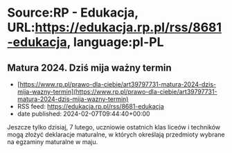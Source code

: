 # Source:RP - Edukacja, URL:https://edukacja.rp.pl/rss/8681-edukacja, language:pl-PL

## Matura 2024. Dziś mija ważny termin
 - [https://www.rp.pl/prawo-dla-ciebie/art39797731-matura-2024-dzis-mija-wazny-termin](https://www.rp.pl/prawo-dla-ciebie/art39797731-matura-2024-dzis-mija-wazny-termin)
 - RSS feed: https://edukacja.rp.pl/rss/8681-edukacja
 - date published: 2024-02-07T09:44:40+00:00

Jeszcze tylko dzisiaj, 7 lutego, uczniowie ostatnich klas liceów i techników mogą złożyć deklaracje maturalne, w których określają przedmioty wybrane na egzaminy maturalne w maju.

